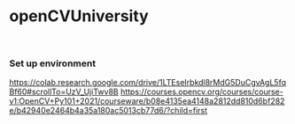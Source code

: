 # openCVUniversity

<br>

### Set up environment
https://colab.research.google.com/drive/1LTEseIrbkdl8rMdG5DuCgvAgL5fqBf60#scrollTo=UzV_UjiTwv8B
https://courses.opencv.org/courses/course-v1:OpenCV+Py101+2021/courseware/b08e4135ea4148a2812dd810d6bf282e/b42940e2464b4a35a180ac5013cb77d6/?child=first
